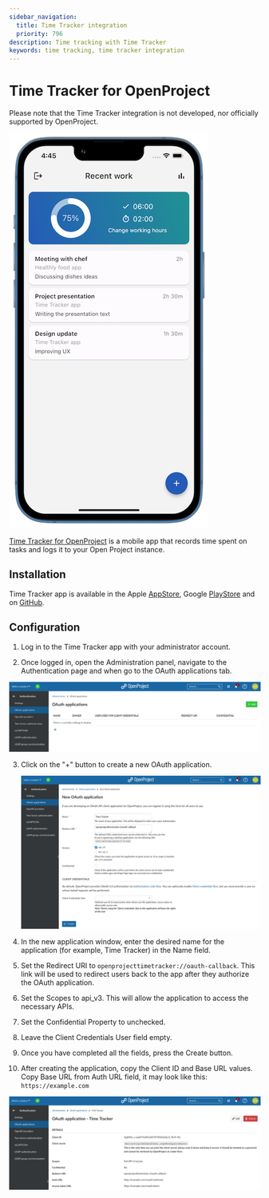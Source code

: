 ```yaml
---
sidebar_navigation:
  title: Time Tracker integration
  priority: 796
description: Time tracking with Time Tracker
keywords: time tracking, time tracker integration
---
```


# Time Tracker for OpenProject

Please note that the Time Tracker integration is not developed, nor officially supported by OpenProject.

![Screenshot of the Time Tracker app](time_tracker_app.png)

[Time Tracker for OpenProject](https://open-time-tracker.com/) is a mobile app that records time spent on tasks and logs it to your Open Project instance. 

## Installation

Time Tracker app is available in the Apple [AppStore](https://apps.apple.com/us/app/time-tracker-for-open-project/id1669753978), Google [PlayStore](https://play.google.com/store/apps/details?id=vonrehberg.timetracker) and on [GitHub](https://github.com/VonRehbergConsulting/open-time-tracker).

## Configuration

1. Log in to the Time Tracker app with your administrator account.


2. Once logged in, open the Administration panel, navigate to the Authentication page and when go to the OAuth applications tab.

  ![OAuth applications](openProject_OAuth_applications.png)

3. Click on the "+" button to create a new OAuth application.

   ![Add a new OAth application](openproject_new_OAth.png)

4. In the new application window, enter the desired name for the application (for example, Time Tracker) in the Name field. 
5. Set  the Redirect URI to `openprojecttimetracker://oauth-callback`. This link  will be used to redirect users back to the app after they authorize the  OAuth application. 
6. Set the Scopes to api_v3. This will allow the application to access the necessary APIs. 
7. Set the Confidential Property to unchecked. 
8. Leave the Client Credentials User field empty. 
9. Once you have completed all the fields, press the Create button. 
10. After creating the application, copy the Client ID and Base URL values. Copy  Base URL from Auth URL field, it may look like this: `https://example.com`

![openproject_timetracker_configured](openproject_timetracker_configured.png)
